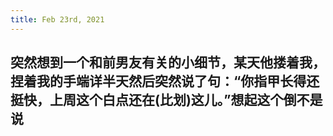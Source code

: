 ```yaml
---
title: Feb 23rd, 2021
---
```


## 突然想到一个和前男友有关的小细节，某天他搂着我，捏着我的手端详半天然后突然说了句：“你指甲长得还挺快，上周这个白点还在(比划)这儿。”想起这个倒不是说
